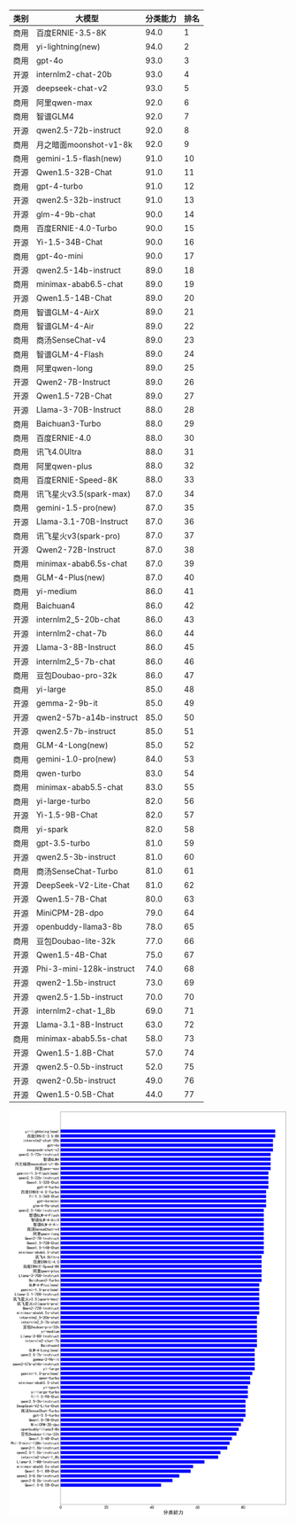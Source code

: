 
| 类别| 大模型                         | 分类能力 | 排名 |
|---|-----------------------------|------|----|
|商用|百度ERNIE-3.5-8K|94.0|1|
|商用|yi-lightning(new)|94.0|2|
|商用|gpt-4o|93.0|3|
|开源|internlm2-chat-20b|93.0|4|
|开源|deepseek-chat-v2|93.0|5|
|商用|阿里qwen-max|92.0|6|
|商用|智谱GLM4|92.0|7|
|开源|qwen2.5-72b-instruct|92.0|8|
|商用|月之暗面moonshot-v1-8k|92.0|9|
|商用|gemini-1.5-flash(new)|91.0|10|
|开源|Qwen1.5-32B-Chat|91.0|11|
|商用|gpt-4-turbo|91.0|12|
|开源|qwen2.5-32b-instruct|91.0|13|
|开源|glm-4-9b-chat|90.0|14|
|商用|百度ERNIE-4.0-Turbo|90.0|15|
|开源|Yi-1.5-34B-Chat|90.0|16|
|商用|gpt-4o-mini|90.0|17|
|开源|qwen2.5-14b-instruct|89.0|18|
|商用|minimax-abab6.5-chat|89.0|19|
|开源|Qwen1.5-14B-Chat|89.0|20|
|商用|智谱GLM-4-AirX|89.0|21|
|商用|智谱GLM-4-Air|89.0|22|
|商用|商汤SenseChat-v4|89.0|23|
|商用|智谱GLM-4-Flash|89.0|24|
|商用|阿里qwen-long|89.0|25|
|开源|Qwen2-7B-Instruct|89.0|26|
|开源|Qwen1.5-72B-Chat|89.0|27|
|开源|Llama-3-70B-Instruct|88.0|28|
|商用|Baichuan3-Turbo|88.0|29|
|商用|百度ERNIE-4.0|88.0|30|
|商用|讯飞4.0Ultra|88.0|31|
|商用|阿里qwen-plus|88.0|32|
|商用|百度ERNIE-Speed-8K|88.0|33|
|商用|讯飞星火v3.5(spark-max)|87.0|34|
|商用|gemini-1.5-pro(new)|87.0|35|
|开源|Llama-3.1-70B-Instruct|87.0|36|
|商用|讯飞星火v3(spark-pro)|87.0|37|
|开源|Qwen2-72B-Instruct|87.0|38|
|商用|minimax-abab6.5s-chat|87.0|39|
|商用|GLM-4-Plus(new)|87.0|40|
|商用|yi-medium|86.0|41|
|商用|Baichuan4|86.0|42|
|开源|internlm2_5-20b-chat|86.0|43|
|开源|internlm2-chat-7b|86.0|44|
|开源|Llama-3-8B-Instruct|86.0|45|
|开源|internlm2_5-7b-chat|86.0|46|
|商用|豆包Doubao-pro-32k|86.0|47|
|商用|yi-large|85.0|48|
|开源|gemma-2-9b-it|85.0|49|
|开源|qwen2-57b-a14b-instruct|85.0|50|
|开源|qwen2.5-7b-instruct|85.0|51|
|商用|GLM-4-Long(new)|85.0|52|
|商用|gemini-1.0-pro(new)|84.0|53|
|商用|qwen-turbo|83.0|54|
|商用|minimax-abab5.5-chat|83.0|55|
|商用|yi-large-turbo|82.0|56|
|开源|Yi-1.5-9B-Chat|82.0|57|
|商用|yi-spark|82.0|58|
|商用|gpt-3.5-turbo|81.0|59|
|开源|qwen2.5-3b-instruct|81.0|60|
|商用|商汤SenseChat-Turbo|81.0|61|
|开源|DeepSeek-V2-Lite-Chat|81.0|62|
|开源|Qwen1.5-7B-Chat|80.0|63|
|开源|MiniCPM-2B-dpo|79.0|64|
|开源|openbuddy-llama3-8b|78.0|65|
|商用|豆包Doubao-lite-32k|77.0|66|
|开源|Qwen1.5-4B-Chat|75.0|67|
|开源|Phi-3-mini-128k-instruct|74.0|68|
|开源|qwen2-1.5b-instruct|73.0|69|
|开源|qwen2.5-1.5b-instruct|70.0|70|
|开源|internlm2-chat-1_8b|69.0|71|
|开源|Llama-3.1-8B-Instruct|63.0|72|
|商用|minimax-abab5.5s-chat|58.0|73|
|开源|Qwen1.5-1.8B-Chat|57.0|74|
|开源|qwen2.5-0.5b-instruct|52.0|75|
|开源|qwen2-0.5b-instruct|49.0|76|
|开源|Qwen1.5-0.5B-Chat|44.0|77|


![lin](pic/classification.png)
